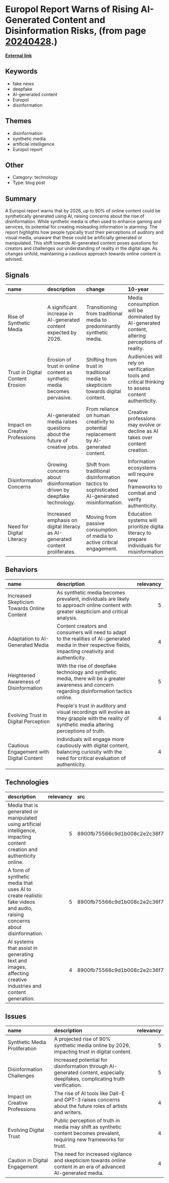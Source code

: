 # __Europol Report Warns of Rising AI-Generated Content and Disinformation Risks__, (from page [20240428](https://kghosh.substack.com/p/20240428).)

__[External link](https://futurism.com/the-byte/experts-90-online-content-ai-generated?utm_source=substack&utm_medium=email)__



## Keywords

* fake news
* deepfake
* AI-generated content
* Europol
* disinformation

## Themes

* disinformation
* synthetic media
* artificial intelligence
* Europol report

## Other

* Category: technology
* Type: blog post

## Summary

A Europol report warns that by 2026, up to 90% of online content could be synthetically generated using AI, raising concerns about the rise of disinformation. While synthetic media is often used to enhance gaming and services, its potential for creating misleading information is alarming. The report highlights how people typically trust their perceptions of auditory and visual media, unaware that these could be artificially generated or manipulated. This shift towards AI-generated content poses questions for creators and challenges our understanding of reality in the digital age. As changes unfold, maintaining a cautious approach towards online content is advised.

## Signals

| name                             | description                                                                  | change                                                                                      | 10-year                                                                                         | driving-force                                                                      |   relevancy |
|:---------------------------------|:-----------------------------------------------------------------------------|:--------------------------------------------------------------------------------------------|:------------------------------------------------------------------------------------------------|:-----------------------------------------------------------------------------------|------------:|
| Rise of Synthetic Media          | A significant increase in AI-generated content expected by 2026.             | Transitioning from traditional media to predominantly synthetic media.                      | Media consumption will be dominated by AI-generated content, altering perceptions of reality.   | Advancements in AI technology enabling the creation of realistic synthetic media.  |           5 |
| Trust in Digital Content Erosion | Erosion of trust in online content as synthetic media becomes pervasive.     | Shifting from trust in traditional media to skepticism towards digital content.             | Audiences will rely on verification tools and critical thinking to assess content authenticity. | Increased awareness of misinformation and the capabilities of synthetic media.     |           4 |
| Impact on Creative Professions   | AI-generated media raises questions about the future of creative jobs.       | From reliance on human creativity to potential replacement by AI-generated content.         | Creative professions may evolve or decline as AI takes over content creation.                   | The efficiency and cost-effectiveness of AI in generating content.                 |           4 |
| Disinformation Concerns          | Growing concerns about disinformation driven by deepfake technology.         | Shift from traditional disinformation tactics to sophisticated AI-generated misinformation. | Information ecosystems will require new frameworks to combat and verify authenticity.           | The ongoing battle against misinformation and the need for public awareness.       |           5 |
| Need for Digital Literacy        | Increased emphasis on digital literacy as AI-generated content proliferates. | Moving from passive consumption of media to active critical engagement.                     | Education systems will prioritize digital literacy to prepare individuals for misinformation.   | The necessity for individuals to navigate a complex digital landscape effectively. |           4 |

## Behaviors

| name                                        | description                                                                                                                                                 |   relevancy |
|:--------------------------------------------|:------------------------------------------------------------------------------------------------------------------------------------------------------------|------------:|
| Increased Skepticism Towards Online Content | As synthetic media becomes prevalent, individuals are likely to approach online content with greater skepticism and critical analysis.                      |           5 |
| Adaptation to AI-Generated Media            | Content creators and consumers will need to adapt to the realities of AI-generated media in their respective fields, impacting creativity and authenticity. |           4 |
| Heightened Awareness of Disinformation      | With the rise of deepfake technology and synthetic media, there will be a greater awareness and concern regarding disinformation tactics online.            |           5 |
| Evolving Trust in Digital Perception        | People's trust in auditory and visual recordings will evolve as they grapple with the reality of synthetic media altering perceptions of truth.             |           4 |
| Cautious Engagement with Digital Content    | Individuals will engage more cautiously with digital content, balancing curiosity with the need for critical evaluation of authenticity.                    |           4 |

## Technologies

| description                                                                                                               |   relevancy | src                              |
|:--------------------------------------------------------------------------------------------------------------------------|------------:|:---------------------------------|
| Media that is generated or manipulated using artificial intelligence, impacting content creation and authenticity online. |           5 | 8900fb75566c9d1b008c2e2c36f7a8e2 |
| A form of synthetic media that uses AI to create realistic fake videos and audio, raising concerns about disinformation.  |           5 | 8900fb75566c9d1b008c2e2c36f7a8e2 |
| AI systems that assist in generating text and images, affecting creative industries and content generation.               |           4 | 8900fb75566c9d1b008c2e2c36f7a8e2 |

## Issues

| name                           | description                                                                                                                 |   relevancy |
|:-------------------------------|:----------------------------------------------------------------------------------------------------------------------------|------------:|
| Synthetic Media Proliferation  | A projected rise of 90% synthetic media online by 2026, impacting trust in digital content.                                 |           5 |
| Disinformation Challenges      | Increased potential for disinformation through AI-generated content, especially deepfakes, complicating truth verification. |           5 |
| Impact on Creative Professions | The rise of AI tools like Dall-E and GPT-3 raises concerns about the future roles of artists and writers.                   |           4 |
| Evolving Digital Trust         | Public perception of truth in media may shift as synthetic content becomes prevalent, requiring new frameworks for trust.   |           4 |
| Caution in Digital Engagement  | The need for increased vigilance and skepticism towards online content in an era of advanced AI-generated media.            |           4 |